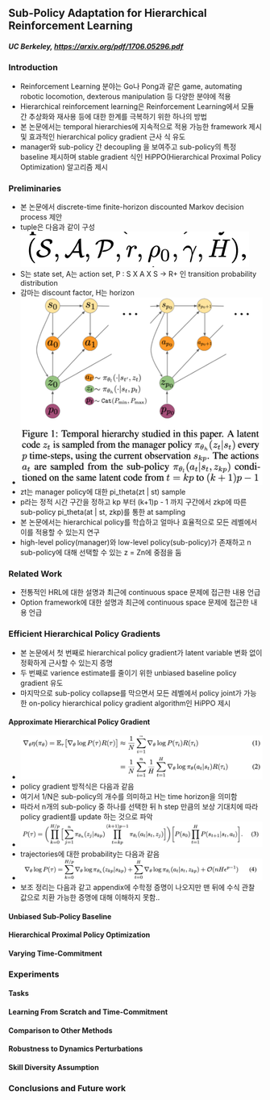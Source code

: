 
## Sub-Policy Adaptation for Hierarchical Reinforcement Learning

##### UC Berkeley, https://arxiv.org/pdf/1706.05296.pdf

### Introduction
- Reinforcement Learning 분야는 Go나 Pong과 같은 game, automating robotic locomotion, dexterous manipulation 등 다양한 분야에 적용
- Hierarchical reinforcement learning은 Reinforcement Learning에서 모듈 간 추상화와 재사용 등에 대한 한계를 극복하기 위한 하나의 방법
- 본 논문에서는 temporal hierarchies에 지속적으로 적용 가능한 framework 제시 및 효과적인 hierarchical policy gradient 근사 식 유도
- manager와 sub-policy 간 decoupling 을 보여주고 sub-policy의 특정 baseline 제시하며 stable gradient 식인 HiPPO(Hierarchical Proximal Policy Optimization) 알고리즘 제시

### Preliminaries
- 본 논문에서 discrete-time finite-horizon discounted Markov decision process 제안
- tuple은 다음과 같이 구성 ![HiPPO MDP](paper_images/HIPPO_image1.png)
- S는 state set, A는 action set, P : S X A X S -> R+ 인 transition probability distribution
- 감마는 discount factor, H는 horizon
- ![Temporal hierarchy studied in this paper](paper_images/HIPPO_image2.png)
- zt는 manager policy에 대한 pi_theta(zt | st) sample
- p라는 정적 시간 구간을 정하고 kp 부터 (k+1)p - 1 까지 구간에서 zkp에 따른 sub-policy pi_theta(at | st, zkp)를 통한 at sampling
- 본 논문에서는 hierarchical policy를 학습하고 얼마나 효율적으로 모든 레벨에서 이를 적용할 수 있는지 연구
- high-level policy(manager)와 low-level policy(sub-policy)가 존재하고 n sub-policy에 대해 선택할 수 있는 z = Zn에 중점을 둠

### Related Work
- 전통적인 HRL에 대한 설명과 최근에 continuous space 문제에 접근한 내용 언급
- Option framework에 대한 설명과 최근에 continuous space 문제에 접근한 내용 언급

### Efficient Hierarchical Policy Gradients
- 본 논문에서 첫 번째로 hierarchical policy gradient가 latent variable 변화 없이 정확하게 근사할 수 있는지 증명
- 두 번째로 varience estimate를 줄이기 위한 unbiased baseline policy gradient 유도
- 마지막으로 sub-policy collapse를 막으면서 모든 레벨에서 policy joint가 가능한 on-policy hierarchical policy gradient algorithm인 HiPPO 제시
#### Approximate Hierarchical Policy Gradient
- ![Policy Gradient Equation](paper_images/HIPPO_image3.png)
- policy gradient 방적식은 다음과 같음
- 여기서 1/N은 sub-policy의 개수를 의미하고 H는 time horizon을 의미함
- 따라서 n개의 sub-policy 중 하나를 선택한 뒤 h step 만큼의 보상 기대치에 따라 policy gradient를 update 하는 것으로 파악
- ![probability of trajectory tau](paper_images/HIPPO_image4.png)
- trajectories에 대한 probability는 다음과 같음
- ![lemma1](paper_images/HIPPO_image5.png)
- 보조 정리는 다음과 같고 appendix에 수학정 증명이 나오지만 맨 뒤에 수식 관찰 값으로 치환 가능한 증명에 대해 이해하지 못함..
#### Unbiased Sub-Policy Baseline

#### Hierarchical Proximal Policy Optimization
#### Varying Time-Commitment

### Experiments
#### Tasks
#### Learning From Scratch and Time-Commitment
#### Comparison to Other Methods
#### Robustness to Dynamics Perturbations
#### Skill Diversity Assumption

### Conclusions and Future work